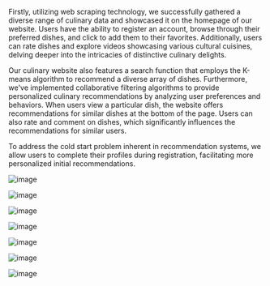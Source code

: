 
Firstly, utilizing web scraping technology, we successfully gathered a diverse range of culinary data and showcased it on the homepage of our website. Users have the ability to register an account, browse through their preferred dishes, and click to add them to their favorites. Additionally, users can rate dishes and explore videos showcasing various cultural cuisines, delving deeper into the intricacies of distinctive culinary delights.

Our culinary website also features a search function that employs the K-means algorithm to recommend a diverse array of dishes. Furthermore, we've implemented collaborative filtering algorithms to provide personalized culinary recommendations by analyzing user preferences and behaviors. When users view a particular dish, the website offers recommendations for similar dishes at the bottom of the page. Users can also rate and comment on dishes, which significantly influences the recommendations for similar users.

To address the cold start problem inherent in recommendation systems, we allow users to complete their profiles during registration, facilitating more personalized initial recommendations.


![image](https://github.com/Yieugene1/food-recommend-system/assets/152032366/618ae30d-cdd0-4fd5-b61f-091145962d23)




![image](https://github.com/Yieugene1/food-recommend-system/assets/152032366/a9f7e545-584c-4cf2-80e7-9ffe7aca0984)


![image](https://github.com/Yieugene1/food-recommend-system/assets/152032366/256dfceb-6d50-4235-baa2-02e0cb1abb42)


![image](https://github.com/Yieugene1/food-recommend-system/assets/152032366/d5c91d47-e0dd-428c-8e7a-fb6ca8cf97b2)


![image](https://github.com/Yieugene1/food-recommend-system/assets/152032366/c760e1f9-8e4e-4ced-b6a9-692788e5bcd9)


![image](https://github.com/Yieugene1/food-recommend-system/assets/152032366/4c52b544-eba3-4906-a1b8-4fe7e048ac57)


![image](https://github.com/Yieugene1/food-recommend-system/assets/152032366/ac6cefc5-d9f1-4ac7-a674-240783b7dd70)
